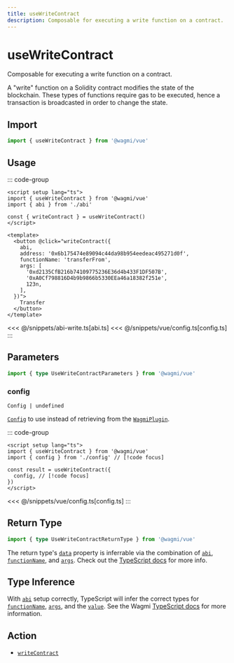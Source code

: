 ```yaml
---
title: useWriteContract
description: Composable for executing a write function on a contract.
---
```


<script setup>
const packageName = '@wagmi/vue'
const actionName = 'writeContract'
const typeName = 'WriteContract'
const mutate = 'writeContract'
const TData = 'WriteContractReturnType'
const TError = 'WriteContractErrorType'
const TVariables = 'WriteContractVariables'
</script>

# useWriteContract

Composable for executing a write function on a contract.

A "write" function on a Solidity contract modifies the state of the blockchain. These types of functions require gas to be executed, hence a transaction is broadcasted in order to change the state.

## Import

```ts
import { useWriteContract } from '@wagmi/vue'
```

## Usage

::: code-group

```vue [index.vue]
<script setup lang="ts">
import { useWriteContract } from '@wagmi/vue'
import { abi } from './abi'

const { writeContract } = useWriteContract()
</script>

<template>
  <button @click="writeContract({ 
    abi,
    address: '0x6b175474e89094c44da98b954eedeac495271d0f',
    functionName: 'transferFrom',
    args: [
      '0xd2135CfB216b74109775236E36d4b433F1DF507B',
      '0xA0Cf798816D4b9b9866b5330EEa46a18382f251e',
      123n,
    ],
  })">
    Transfer
  </button>
</template>
```

<<< @/snippets/abi-write.ts[abi.ts]
<<< @/snippets/vue/config.ts[config.ts]
:::

<!-- TODO: Usage for simulating before -->

<!-- TODO: Usage for estimating gas before -->

## Parameters

```ts
import { type UseWriteContractParameters } from '@wagmi/vue'
```

### config

`Config | undefined`

[`Config`](/vue/api/createConfig#config) to use instead of retrieving from the [`WagmiPlugin`](/vue/api/WagmiPlugin).

::: code-group

```vue [index.vue]
<script setup lang="ts">
import { useWriteContract } from '@wagmi/vue'
import { config } from './config' // [!code focus]

const result = useWriteContract({
  config, // [!code focus]
})
</script>
```

<<< @/snippets/vue/config.ts[config.ts]
:::

<!--@include: @shared/mutation-options.md-->

## Return Type

```ts
import { type UseWriteContractReturnType } from '@wagmi/vue'
```

The return type's [`data`](#data) property is inferrable via the combination of [`abi`](#abi), [`functionName`](#functionname), and [`args`](#args). Check out the [TypeScript docs](/vue/typescript#const-assert-abis-typed-data) for more info.

<!--@include: @shared/mutation-result.md-->

## Type Inference

With [`abi`](/core/api/actions/writeContract#abi) setup correctly, TypeScript will infer the correct types for [`functionName`](/core/api/actions/writeContract#functionname), [`args`](/core/api/actions/writeContract#args), and the [`value`](/core/api/actions/writeContract##value). See the Wagmi [TypeScript docs](/vue/typescript) for more information.

<!--@include: @shared/mutation-imports.md-->

## Action

- [`writeContract`](/core/api/actions/writeContract)
